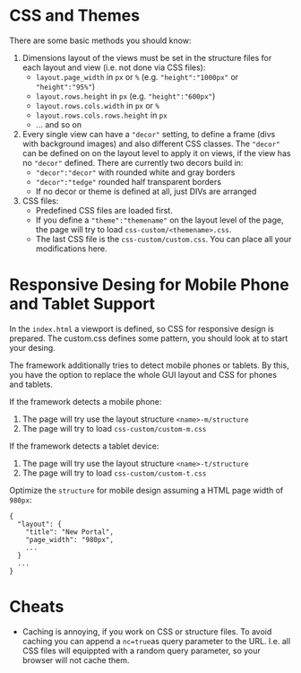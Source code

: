 # CSS and Themes

There are some basic methods you should know:

1. Dimensions layout of the views must be set in the structure 
   files for each layout and view (i.e. not done via CSS files):
   * `layout.page_width` in `px` or `%` (e.g. `"height":"1000px"` 
      or `"height":"95%"`)
   * `layout.rows.height` in `px` (e.g. `"height":"600px"`)
   * `layout.rows.cols.width` in `px` or `%`
   * `layout.rows.cols.rows.height` in `px`
   * ... and so on
2. Every single view can have a `"decor"` setting, 
   to define a frame (divs with background images) and 
   also different CSS classes. 
   The `"decor"` can be defined on on the layout level to apply
   it on views, if the view has no `"decor"` defined.
   There are currently two decors build in:
   * `"decor":"decor"` with rounded white and gray borders 
   * `"decor":"tedge"` rounded half transparent borders
   * If no decor or theme is defined at all, just DIVs are arranged
3. CSS files:
   * Predefined CSS files are loaded first.
   * If you define a `"theme":"themename"` on the layout level of 
     the page, the page will try to load `css-custom/<themename>.css`. 
   * The last CSS file is the `css-custom/custom.css`. 
     You can place all your modifications here. 
    

# Responsive Desing for Mobile Phone and Tablet Support   
In the `index.html` a viewport is defined, so CSS for responsive design is prepared.
The custom.css defines some pattern, you should look at to start your desing.

The framework additionally tries to detect mobile phones or tablets. 
By this, you have the option to replace the whole GUI layout and CSS for 
phones and tablets.

If the framework detects a mobile phone:

1. The page will try use the layout structure `<name>-m/structure` 
2. The page will try to load `css-custom/custom-m.css` 
    
If the framework detects a tablet device:

1. The page will try use the layout structure `<name>-t/structure` 
2. The page will try to load `css-custom/custom-t.css` 


Optimize the `structure` for mobile design assuming a HTML page width of `980px`:

    {
      "layout": { 
        "title": "New Portal", 
        "page_width": "980px", 
        ... 
      } 
      ... 
    }

# Cheats

* Caching is annoying, if you work on CSS or structure files. 
  To avoid caching you can append a `nc=true`as query parameter to the URL.
  I.e. all CSS files will equippted with a random query parameter, so your 
  browser will not cache them.